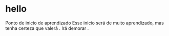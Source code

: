 # hello
Ponto de inicio de aprendizado
Esse inicio será de  muito aprendizado, mas tenha certeza que valerá .
Irá  demorar .
